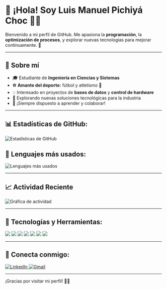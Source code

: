 # 🌟 ¡Hola! Soy **Luis Manuel Pichiyá Choc** 👨‍💻

Bienvenido a mi perfil de GitHub. Me apasiona la **programación**, la **optimización de procesos**, y explorar nuevas tecnologías para mejorar continuamente. 🚀

---

## 🚀 Sobre mí
- 🎓 Estudiante de **Ingeniería en Ciencias y Sistemas**  
- ⚽ **Amante del deporte:** fútbol y atletismo 🏃  
- 💡 Interesado en proyectos de **bases de datos** y **control de hardware**  
- 🌱 Explorando nuevas soluciones tecnológicas para la industria  
- 🤝 ¡Siempre dispuesto a aprender y colaborar!

---

## 📊 Estadísticas de GitHub:

![Estadísticas de GitHub](https://github-readme-stats.vercel.app/api?username=Pichi-f&show_icons=true&theme=tokyonight&include_all_commits=true&count_private=true)

## 🌟 Lenguajes más usados:

![Lenguajes más usados](https://github-readme-stats.vercel.app/api/top-langs/?username=Pichi-f&layout=compact&theme=tokyonight&langs_count=8&count_private=true)


---

## 📈 Actividad Reciente
![Gráfica de actividad](https://github-readme-activity-graph.vercel.app/graph?username=Pichi-f&theme=tokyo-night)

---

## 🔧 Tecnologías y Herramientas:
<p align="left">
  <img src="https://img.shields.io/badge/Python-3776AB?style=for-the-badge&logo=python&logoColor=white" />
  <img src="https://img.shields.io/badge/Java-F89820?style=for-the-badge&logo=java&logoColor=white" />
  <img src="https://img.shields.io/badge/C++-00599C?style=for-the-badge&logo=cplusplus&logoColor=white" />
  <img src="https://img.shields.io/badge/MySQL-4479A1?style=for-the-badge&logo=mysql&logoColor=white" />
  <img src="https://img.shields.io/badge/PostgreSQL-336791?style=for-the-badge&logo=postgresql&logoColor=white" />
  <img src="https://img.shields.io/badge/Git-F05032?style=for-the-badge&logo=git&logoColor=white" />
  <img src="https://img.shields.io/badge/Raspberry%20Pi-C51A4A?style=for-the-badge&logo=raspberrypi&logoColor=white" />
</p>

---

## 💬 Conecta conmigo:
<p align="left">
  <a href="https://www.linkedin.com/in/tuusuario" target="_blank">
    <img alt="LinkedIn" src="https://img.shields.io/badge/LinkedIn-0077B5?style=for-the-badge&logo=linkedin&logoColor=white" />
  </a>
  <a href="mailto:tuemail@example.com">
    <img alt="Gmail" src="https://img.shields.io/badge/Gmail-D14836?style=for-the-badge&logo=gmail&logoColor=white" />
  </a>
</p>

---

¡Gracias por visitar mi perfil! 🚀😊
